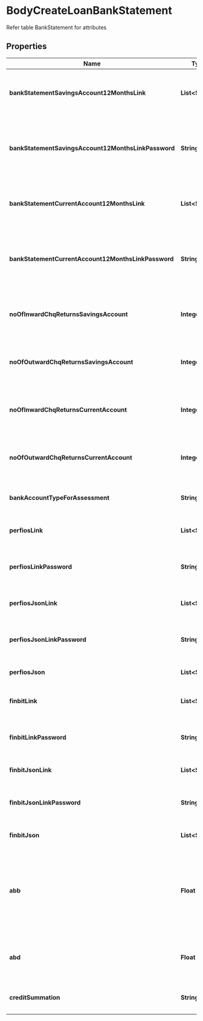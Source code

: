 

# BodyCreateLoanBankStatement

Refer table BankStatement for attributes

## Properties

Name | Type | Description | Notes
------------ | ------------- | ------------- | -------------
**bankStatementSavingsAccount12MonthsLink** | **List&lt;String&gt;** | Savings bank account statement for last 12 months |  [optional]
**bankStatementSavingsAccount12MonthsLinkPassword** | **String** | Savings bank account statement for last 12 months Document Password |  [optional]
**bankStatementCurrentAccount12MonthsLink** | **List&lt;String&gt;** | Current account bank details for last 12 months |  [optional]
**bankStatementCurrentAccount12MonthsLinkPassword** | **String** | Current account bank details for last 12 months Document Password |  [optional]
**noOfInwardChqReturnsSavingsAccount** | **Integer** | Number of inward cheque returns in savings account |  [optional]
**noOfOutwardChqReturnsSavingsAccount** | **Integer** | Number of outward cheque returns in savings account |  [optional]
**noOfInwardChqReturnsCurrentAccount** | **Integer** | Number of inward cheque returns in current account |  [optional]
**noOfOutwardChqReturnsCurrentAccount** | **Integer** | Number of outward cheque returns in current account |  [optional]
**bankAccountTypeForAssessment** | **String** | Savings / Current / Overdraft / CC |  [optional]
**perfiosLink** | **List&lt;String&gt;** | Perfios report in form of document |  [optional]
**perfiosLinkPassword** | **String** | Perfios report in form of document - password |  [optional]
**perfiosJsonLink** | **List&lt;String&gt;** | Perfios Json placed in a link |  [optional]
**perfiosJsonLinkPassword** | **String** | Perfios Json placed in a link - password |  [optional]
**perfiosJson** | **List&lt;String&gt;** | Perfios Json response |  [optional]
**finbitLink** | **List&lt;String&gt;** | Finbit report in form of document |  [optional]
**finbitLinkPassword** | **String** | Finbit report in form of document - Password |  [optional]
**finbitJsonLink** | **List&lt;String&gt;** | Finbit Json placed in a link |  [optional]
**finbitJsonLinkPassword** | **String** | FINBIT Json placed in a link - Password |  [optional]
**finbitJson** | **List&lt;String&gt;** | FINBIT Json response |  [optional]
**abb** | **Float** | Average Bank Balance maintaiend on the EMI dates (Calculated by the Originator for the Last 12 Months) |  [optional]
**abd** | **Float** | Average Monthly Bank Deposits for the Last 12 Months |  [optional]
**creditSummation** | **String** | Sum of all the credits in the bank statement |  [optional]



